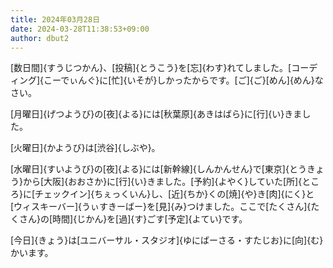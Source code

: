 ```yaml
---
title: 2024年03月28日
date: 2024-03-28T11:38:53+09:00
author: dbut2
---
```

[数日間]{すうじつかん}、[投稿]{とうこう}を[忘]{わす}れてしました。[コーディング]{こーでぃんぐ}に[忙]{いそが}しかったからです。[ご]{ご}[めん]{めん}なさい。

[月曜日]{げつようび}の[夜]{よる}には[秋葉原]{あきはばら}に[行]{い}きました。

[火曜日]{かようび}は[渋谷]{しぶや}。

[水曜日]{すいようび}の[夜]{よる}には[新幹線]{しんかんせん}で[東京]{とうきょう}から[大阪]{おおさか}に[行]{い}きました。[予約]{よやく}していた[所]{ところ}に[チェックイン]{ちぇっくいん}し、[近]{ちか}くの[焼]{や}き[肉]{にく}と[ウィスキーバー]{うぃすきーばー}を[見]{み}つけました。ここで[たくさん]{たくさん}の[時間]{じかん}を[過]{す}ごす[予定]{よてい}です。

[今日]{きょう}は[ユニバーサル・スタジオ]{ゆにばーさる・すたじお}に[向]{む}かいます。